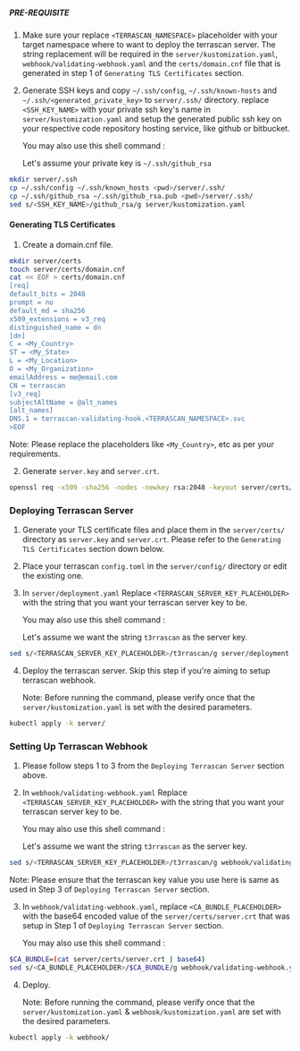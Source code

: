 ##### PRE-REQUISITE

1. Make sure your replace `<TERRASCAN_NAMESPACE>` placeholder with your target namespace where to want to deploy the
terrascan server. The string replacement will be required in the `server/kustomization.yaml`,  `webhook/validating-webhook.yaml`
and the `certs/domain.cnf` file that is generated in step 1 of `Generating TLS Certificates` section.


2. Generate SSH keys and copy `~/.ssh/config`, `~/.ssh/known-hosts` and `~/.ssh/<generated_private_key>` to `server/.ssh/` directory.
   replace `<SSH_KEY_NAME>` with your private ssh key's name in `server/kustomization.yaml` and setup the generated public ssh key on
   your respective code repository hosting service, like github or bitbucket.

   You may also use this shell command :

   Let's assume your private key is `~/.ssh/github_rsa`

  ```bash
  mkdir server/.ssh
  cp ~/.ssh/config ~/.ssh/known_hosts <pwd>/server/.ssh/
  cp ~/.ssh/github_rsa ~/.ssh/github_rsa.pub <pwd>/server/.ssh/
  sed s/<SSH_KEY_NAME>/github_rsa/g server/kustomization.yaml
  ```

#### Generating TLS Certificates

1. Create a domain.cnf file.

  ```bash
  mkdir server/certs
  touch server/certs/domain.cnf
  cat << EOF > certs/domain.cnf
  [req]
  default_bits = 2048
  prompt = no
  default_md = sha256
  x509_extensions = v3_req
  distinguished_name = dn
  [dn]
  C = <My_Country>
  ST = <My_State>
  L = <My_Location>
  O = <My_Organization>
  emailAddress = me@email.com
  CN = terrascan
  [v3_req]
  subjectAltName = @alt_names
  [alt_names]
  DNS.1 = terrascan-validating-hook.<TERRASCAN_NAMESPACE>.svc
  >EOF
  ```

  Note: Please replace the placeholders like `<My_Country>`, etc as per your requirements.

2. Generate `server.key` and `server.crt`.

  ```bash
  openssl req -x509 -sha256 -nodes -newkey rsa:2048 -keyout server/certs/server.key -out server/certs/server.crt -config server/certs/domain.cnf
  ```

### Deploying Terrascan Server

1. Generate your TLS certificate files and place them in the `server/certs/` directory as `server.key` and `server.crt`.
   Please refer to the `Generating TLS Certificates` section down below.

2. Place your terrascan `config.toml` in the `server/config/` directory or edit the existing one.

3. In `server/deployment.yaml` Replace `<TERRASCAN_SERVER_KEY_PLACEHOLDER>` with the string that
   you want your terrascan server key to be.

   You may also use this shell command :

   Let's assume we want the string `t3rrascan` as the server key.

  ```bash
  sed s/<TERRASCAN_SERVER_KEY_PLACEHOLDER>/t3rrascan/g server/deployment.yaml
  ```

4. Deploy the terrascan server. Skip this step if you're aiming to setup terrascan webhook.

   Note: Before running the command, please verify once that the `server/kustomization.yaml` is set with the desired parameters.

  ```bash
  kubectl apply -k server/
  ```

### Setting Up Terrascan Webhook

1. Please follow steps 1 to 3 from the `Deploying Terrascan Server` section above.

2. In `webhook/validating-webhook.yaml` Replace `<TERRASCAN_SERVER_KEY_PLACEHOLDER>` with the string that
   you want your terrascan server key to be.

   You may also use this shell command :

   Let's assume we want the string `t3rrascan` as the server key.

  ```bash
  sed s/<TERRASCAN_SERVER_KEY_PLACEHOLDER>/t3rrascan/g webhook/validating-webhook.yaml
  ```

  Note: Please ensure that the terrascan key value you use here is same as used
  in Step 3 of `Deploying Terrascan Server` section.

3. In `webhook/validating-webhook.yaml`, replace `<CA_BUNDLE_PLACEHOLDER>` with the base64 encoded value of the
   `server/certs/server.crt` that was setup in Step 1 of `Deploying Terrascan Server` section.

   You may also use this shell command :

  ```bash
  $CA_BUNDLE=(cat server/certs/server.crt | base64)
  sed s/<CA_BUNDLE_PLACEHOLDER>/$CA_BUNDLE/g webhook/validating-webhook.yaml
  ```

4. Deploy.

   Note: Before running the command, please verify once that the `server/kustomization.yaml` & `webhook/kustomization.yaml`
         are set with the desired parameters.

  ```bash
  kubectl apply -k webhook/
  ```
